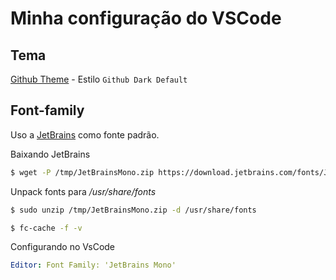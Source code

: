 # Minha configuração do VSCode

## Tema
[Github Theme](https://marketplace.visualstudio.com/items?itemName=GitHub.github-vscode-theme) - Estilo `Github Dark Default`

## Font-family
Uso a [JetBrains](https://www.jetbrains.com/lp/mono/) como fonte padrão.

Baixando JetBrains
```bash
$ wget -P /tmp/JetBrainsMono.zip https://download.jetbrains.com/fonts/JetBrainsMono-2.304.zip 
```
Unpack fonts para */usr/share/fonts*

```bash
$ sudo unzip /tmp/JetBrainsMono.zip -d /usr/share/fonts

$ fc-cache -f -v
```

Configurando no VsCode

```yaml
Editor: Font Family: 'JetBrains Mono'
```
